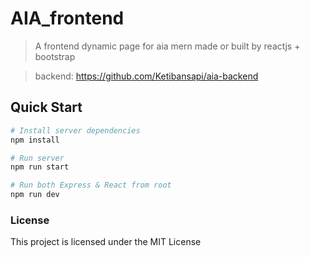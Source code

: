 # AIA_frontend

> A frontend dynamic page for aia mern made or built by reactjs + bootstrap

> backend: https://github.com/Ketibansapi/aia-backend


## Quick Start


```bash
# Install server dependencies
npm install

# Run server
npm run start

# Run both Express & React from root
npm run dev

```

### License

This project is licensed under the MIT License
